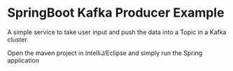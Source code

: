 SpringBoot Kafka Producer Example
==================================
A simple service to take user input and push the data into a Topic in a Kafka cluster.

Open the maven project in IntelliJ/Eclipse and simply run the Spring application 
